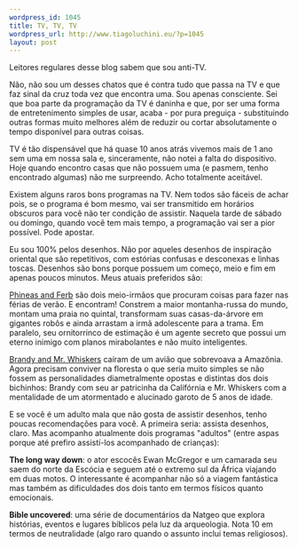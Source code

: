 ```yaml
--- 
wordpress_id: 1045
title: TV, TV, TV
wordpress_url: http://www.tiagoluchini.eu/?p=1045
layout: post
---
```

Leitores regulares desse blog sabem que sou anti-TV.

Não, não sou um desses chatos que é contra tudo que passa na TV e que faz sinal da cruz toda vez que encontra uma. Sou apenas consciente. Sei que boa parte da programação da TV é daninha e que, por ser uma forma de entretenimento simples de usar, acaba - por pura preguiça - substituindo outras formas muito melhores além de reduzir ou cortar absolutamente o tempo disponível para outras coisas.

TV é tão dispensável que há quase 10 anos atrás vivemos mais de 1 ano sem uma em nossa sala e, sinceramente, não notei a falta do dispositivo. Hoje quando encontro casas que não possuem uma (e pasmem, tenho encontrado algumas) não me surpreendo. Acho totalmente aceitável.

Existem alguns raros bons programas na TV. Nem todos são fáceis de achar pois, se o programa é bom mesmo, vai ser transmitido em horários obscuros para você não ter condição de assistir. Naquela tarde de sábado ou domingo, quando você tem mais tempo, a programação vai ser a pior possível. Pode apostar.

Eu sou 100% pelos desenhos. Não por aqueles desenhos de inspiração oriental que são repetitivos, com estórias confusas e desconexas e linhas toscas. Desenhos são bons porque possuem um começo, meio e fim em apenas poucos minutos. Meus atuais preferidos são:

<a href="http://en.wikipedia.org/wiki/Phineas_and_Ferb" target="_blank">Phineas and Ferb</a> são dois meio-irmãos que procuram coisas para fazer nas férias de verão. E encontram! Constrem a maior montanha-russa do mundo, montam uma praia no quintal, transformam suas casas-da-árvore em gigantes robôs e ainda arrastam a irmã adolescente para a trama. Em paralelo, seu ornitorrinco de estimação é um agente secreto que possui um eterno inimigo com planos mirabolantes e não muito inteligentes.

<a href="http://en.wikipedia.org/wiki/Brandy_and_Mr._Whiskers" target="_blank">Brandy and Mr. Whiskers</a> caíram de um avião que sobrevoava a Amazônia. Agora precisam conviver na floresta o que seria muito simples se não fossem as personalidades diametralmente opostas e distintas dos dois bichinhos: Brandy com seu ar patricinha da Califórnia e Mr. Whiskers com a mentalidade de um atormentado e alucinado garoto de 5 anos de idade.

E se você é um adulto mala que não gosta de assistir desenhos, tenho poucas recomendações para você. A primeira seria: assista desenhos, claro. Mas acompanho atualmente dois programas "adultos" (entre aspas porque até prefiro assistí-los acompanhado de crianças):

<strong>The long way down</strong>: o ator escocês Ewan McGregor e um camarada seu saem do norte da Escócia e seguem até o extremo sul da África viajando em duas motos. O interessante é acompanhar não só a viagem fantástica mas também as dificuldades dos dois tanto em termos físicos quanto emocionais.

<strong>Bible uncovered</strong>: uma série de documentários da Natgeo que explora histórias, eventos e lugares bíblicos pela luz da arqueologia. Nota 10 em termos de neutralidade (algo raro quando o assunto inclui temas religiosos).
